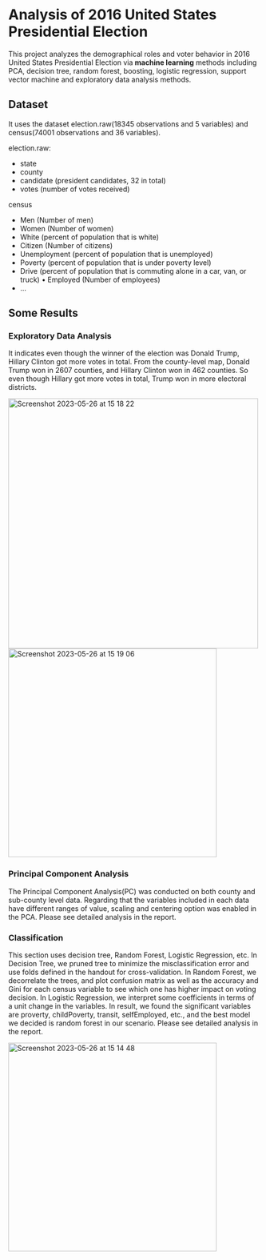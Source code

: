 # Analysis of 2016 United States Presidential Election

This project analyzes the demographical roles and voter behavior in 2016 United States Presidential Election via **machine learning** methods including PCA, decision tree, random forest, boosting, logistic regression, support vector machine and exploratory data analysis methods. 

## Dataset

It uses the dataset election.raw(18345 observations and 5 variables) and census(74001 observations and 36 variables).

election.raw:
* state
* county 
* candidate (president candidates, 32 in total)
* votes (number of votes received)

census
* Men (Number of men)
* Women (Number of women)
* White (percent of population that is white)
* Citizen (Number of citizens)
* Unemployment (percent of population that is unemployed)
* Poverty (percent of population that is under poverty level)
* Drive (percent of population that is commuting alone in a car, van, or truck) • Employed (Number of employees)
* ...

## Some Results
### Exploratory Data Analysis
It indicates even though the winner of the election was Donald Trump, Hillary Clinton got more votes in total. From the county-level map, Donald Trump won in 2607 counties, and Hillary Clinton won in 462 counties. So even though Hillary got more votes in total, Trump won in more electoral districts. 

<img width="500" alt="Screenshot 2023-05-26 at 15 18 22" src="https://github.com/MeiyuLiT/Analysis-of-2016-United-States-Presidential-Election/assets/75913591/a8cb8d2a-b8a3-42ce-8a54-55e014850e15">
<img width="417" alt="Screenshot 2023-05-26 at 15 19 06" src="https://github.com/MeiyuLiT/Analysis-of-2016-United-States-Presidential-Election/assets/75913591/ab319442-9461-40c5-8d3c-b0dc66316860">

### Principal Component Analysis
The Principal Component Analysis(PC) was conducted on both county and sub-county level data. Regarding that the variables included in each data have different ranges of value, scaling and centering option was enabled in the PCA. Please see detailed analysis in the report.

### Classification
This section uses decision tree, Random Forest, Logistic Regression, etc. In Decision Tree, we pruned tree to minimize the misclassification error and use folds defined in the handout for cross-validation. In Random Forest, we decorrelate the trees, and plot confusion matrix as well as the accuracy and Gini for each census variable to see which one has higher impact on voting decision. In Logistic Regression, we interpret some coefficients in terms of a unit change in the variables. In result, we found the significant variables are proverty, childPoverty, transit, selfEmployed, etc., and the best model we decided is random forest in our scenario. Please see detailed analysis in the report.

<img width="417" alt="Screenshot 2023-05-26 at 15 14 48" src="https://github.com/MeiyuLiT/Analysis-of-2016-United-States-Presidential-Election/assets/75913591/4253793e-0198-4425-adce-34ad92806223">



